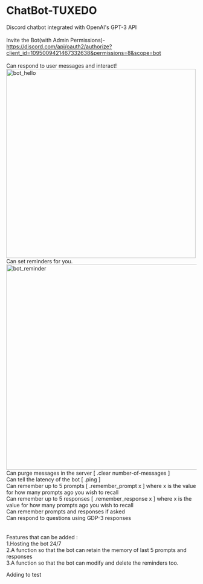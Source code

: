 # ChatBot-TUXEDO
Discord chatbot integrated with OpenAI's GPT-3 API 
<br><br>
Invite the Bot(with Admin Permissions)- https://discord.com/api/oauth2/authorize?client_id=1095009421467332638&permissions=8&scope=bot
<br><br>
Can respond to user messages and interact!
<br>
<img width="501" alt="bot_hello" src="https://user-images.githubusercontent.com/111623667/231478025-6b7e3f05-b947-4970-923d-e39c819b0ec3.png">
<br>
Can set reminders for you.
<br>
<img width="544" alt="bot_reminder" src="https://user-images.githubusercontent.com/111623667/231478488-c4381178-8bad-48d7-bad4-d9c39a79c2e2.png">
<br>
Can purge messages in the server [ .clear number-of-messages ]
<br>
Can tell the latency of the bot [ .ping ]
<br> 
Can remember up to 5 prompts [ .remember_prompt x ] where x is the value for how many prompts ago you wish to recall
<br> 
Can remember up to 5 responses [ .remember_response x ] where x is the value for how many prompts ago you wish to recall
<br> 
Can remember prompts and responses if asked
<br> 
Can respond to questions using GDP-3 responses
<br><br><br>
Features that can be added : <br>
1.Hosting the bot 24/7<br>
2.A function so that the bot can retain the memory of last 5 prompts and responses <br>
3.A function so that the bot can modify and delete the reminders too.<br>


Adding to test
